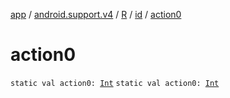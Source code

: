 [app](../../../index.md) / [android.support.v4](../../index.md) / [R](../index.md) / [id](index.md) / [action0](.)

# action0

`static val action0: `[`Int`](https://kotlinlang.org/api/latest/jvm/stdlib/kotlin/-int/index.html)
`static val action0: `[`Int`](https://kotlinlang.org/api/latest/jvm/stdlib/kotlin/-int/index.html)